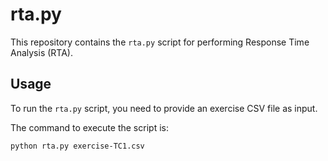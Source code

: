 # rta.py

This repository contains the `rta.py` script for performing Response Time Analysis (RTA).

## Usage

To run the `rta.py` script, you need to provide an exercise CSV file as input.

The command to execute the script is:

```bash
python rta.py exercise-TC1.csv
